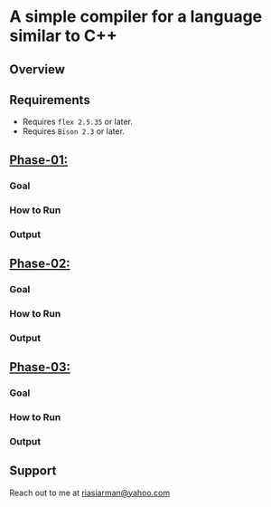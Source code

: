# A simple compiler for a language similar to C++
## Overview

## Requirements
* Requires ``flex 2.5.35`` or later.
* Requires ``Bison 2.3`` or later.

## [Phase-01:](https://github.com/arman324/My-Compiler/tree/master/Phase-01)
### Goal

### How to Run

### Output


## [Phase-02:](https://github.com/arman324/My-Compiler/tree/master/Phase-02)
### Goal

### How to Run

### Output


## [Phase-03:]()
### Goal

### How to Run

### Output


## Support
Reach out to me at riasiarman@yahoo.com

